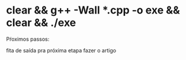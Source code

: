 # clear && g++ -Wall *.cpp -o exe && clear && ./exe

Pŕoximos passos:


fita de saída pra próxima etapa
fazer o artigo
